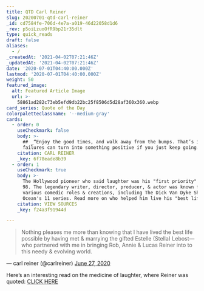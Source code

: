 ```yaml
---
title: QTD Carl Reiner
slug: 20200701-qtd-carl-reiner
_id: cd7584fe-706d-4e7a-a019-46d22058d1d6
_rev: p5oiLzuoOfR9bp21r35dlt
type: quick_reads
draft: false
aliases:
  - /
_createdAt: '2021-04-02T07:21:46Z'
_updatedAt: '2021-04-02T07:21:46Z'
date: '2020-07-01T04:40:00.000Z'
lastmod: '2020-07-01T04:40:00.000Z'
weight: 50
featured_image:
  alt: Featured Article Image
  url: >-
    58861ad282c73eb5efd9db22bc25f8506d5d28af360x360.webp
card_series: Quote of the Day
colorpaletteclassname: '--medium-gray'
cards:
  - order: 0
    useCheckmark: false
    body: >-
      ## _“Enjoy the good times, and walk away from the bumps. That’s it. Even
      failures can turn into something positive if you just keep going.”_
    citation: CARL REINER
    _key: 6f78eade8b39
  - order: 1
    useCheckmark: true
    body: >-
      The Hollywood pioneer who said laughter was his "first priority" died at
      98. The legendary writer, director, producer, & actor was known for his
      various comedic roles & creations, including The Dick Van Dyke Show & The
      Ocean's 11 series. Read more on who helped him live his "best life."
    citation: VIEW SOURCES
    _key: f24a3f91944d

---
```

> Nothing pleases me more than knowing that I have lived the best life possible by having met & marrying the gifted Estelle (Stella) Lebost—who partnered with me in bringing Rob, Annie & Lucas Reiner into to this needy & evolving world.  
  
  
  
— carl reiner (@carlreiner) [June 27, 2020](https://twitter.com/carlreiner/status/1277021923805786112?ref_src=twsrc%5Etfw)



Here’s an interesting read on the medicine of laughter, where Reiner was quoted: [CLICK HERE](https://www.washingtonpost.com/health/laughter-really-is-the-best-medicine-in-many-ways-thats-no-joke/2019/06/14/9f159208-8955-11e9-98c1-e945ae5db8fb_story.html)